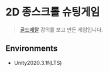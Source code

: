 # 2D 종스크롤 슈팅게임

> [골드메탈](https://www.youtube.com/watch?v=dnMVMBVpgYA) 강의를 보고 만든 게임입니다.

## Environments

- Unity2020.3.1f(LTS)

